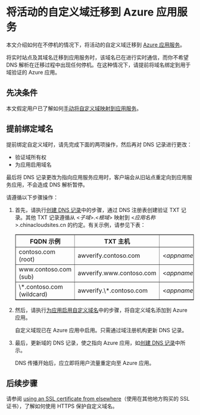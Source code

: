 <properties
    pageTitle="将活动的自定义域迁移到 Azure 应用服务 | Azure"
    description="了解如何在不停机的情况下，将已分配给实时站点的自定义域迁移到 Azure 应用服务中的应用。"
    services="app-service"
    documentationcenter=""
    author="cephalin"
    manager="wpickett"
    editor="jimbe"
    tags="top-support-issue" />
<tags
    ms.assetid="10da5b8a-1823-41a3-a2ff-a0717c2b5c2d"
    ms.service="app-service"
    ms.workload="na"
    ms.tgt_pltfrm="na"
    ms.devlang="na"
    ms.topic="article"
    ms.date="01/30/2017"
    wacn.date="03/03/2017"
    ms.author="cephalin" />  


# 将活动的自定义域迁移到 Azure 应用服务

本文介绍如何在不停机的情况下，将活动的自定义域迁移到 [Azure 应用服务](/documentation/articles/app-service-value-prop-what-is/)。

将实时站点及其域名迁移到应用服务时，该域名已在进行实时通信，而你不希望 DNS 解析在迁移过程中出现任何停机。在这种情况下，请提前将域名绑定到用于域验证的 Azure 应用。

## 先决条件

本文假定用户已了解如何[手动将自定义域映射到应用服务](/documentation/articles/web-sites-custom-domain-name/)。

## 提前绑定域名

提前绑定自定义域时，请先完成下面的两项操作，然后再对 DNS 记录进行更改：

- 验证域所有权
- 为应用启用域名

最后将 DNS 记录更改为指向应用服务应用时，客户端会从旧站点重定向到应用服务应用，不会造成 DNS 解析暂停。

请遵循以下步骤操作：

1. 首先，请执行[创建 DNS 记录](/documentation/articles/web-sites-custom-domain-name/#createdns)中的步骤，通过 DNS 注册表创建验证 TXT 记录。其他 TXT 记录遵循从 &lt;*子域*>.&lt;*根域*> 映射到 &lt;*应用名称*>.chinacloudsites.cn 的约定。有关示例，请参见下表：
 
    <table cellspacing="0" border="1">
    <tr>
    <th>FQDN 示例</th>
    <th>TXT 主机</th>
    <th>TXT 值</th>
    </tr>
    <tr>
    <td>contoso.com (root)</td>
    <td>awverify.contoso.com</td>
    <td>&lt;<i>appname</i>>.chinacloudsites.cn</td>
    </tr>
    <tr>
    <td>www.contoso.com (sub)</td>
    <td>awverify.www.contoso.com</td>
    <td>&lt;<i>appname</i>>.chinacloudsites.cn</td>
    </tr>
    <tr>
    <td>\*.contoso.com (wildcard)</td>
    <td>awverify.\*.contoso.com</td>
    <td>&lt;<i>appname</i>>.chinacloudsites.cn</td>
    </tr>
    </table>

2. 然后，请执行[为应用启用自定义域名](/documentation/articles/web-sites-custom-domain-name/#enable)中的步骤，将自定义域名添加到 Azure 应用。

    自定义域现已在 Azure 应用中启用。只需通过域注册机构更新 DNS 记录。

3. 最后，更新域的 DNS 记录，使之指向 Azure 应用，如[创建 DNS 记录](/documentation/articles/web-sites-custom-domain-name/#createdns)中所示。

    DNS 传播开始后，应立即将用户流量重定向至 Azure 应用。

## 后续步骤
请参阅 [using an SSL certificate from elsewhere](/documentation/articles/web-sites-configure-ssl-certificate/)（使用在其他地方购买的 SSL 证书），了解如何使用 HTTPS 保护自定义域名。

<!---HONumber=Mooncake_0227_2017-->